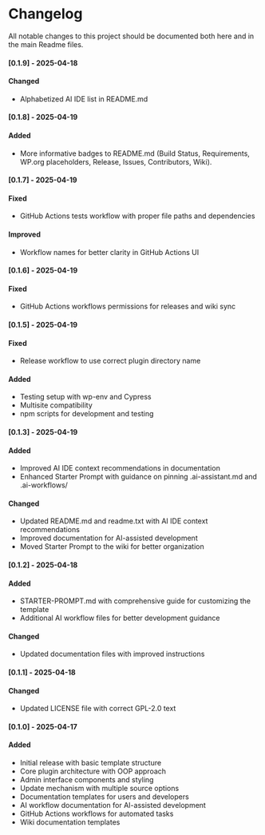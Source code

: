 # Changelog

All notable changes to this project should be documented both here and in the main Readme files.

#### [0.1.9] - 2025-04-18
#### Changed
- Alphabetized AI IDE list in README.md

#### [0.1.8] - 2025-04-19
#### Added
- More informative badges to README.md (Build Status, Requirements, WP.org placeholders, Release, Issues, Contributors, Wiki).

#### [0.1.7] - 2025-04-19
#### Fixed
- GitHub Actions tests workflow with proper file paths and dependencies

#### Improved
- Workflow names for better clarity in GitHub Actions UI

#### [0.1.6] - 2025-04-19
#### Fixed
- GitHub Actions workflows permissions for releases and wiki sync

#### [0.1.5] - 2025-04-19
#### Fixed
- Release workflow to use correct plugin directory name

#### Added
- Testing setup with wp-env and Cypress
- Multisite compatibility
- npm scripts for development and testing

#### [0.1.3] - 2025-04-19
#### Added
- Improved AI IDE context recommendations in documentation
- Enhanced Starter Prompt with guidance on pinning .ai-assistant.md and .ai-workflows/

#### Changed
- Updated README.md and readme.txt with AI IDE context recommendations
- Improved documentation for AI-assisted development
- Moved Starter Prompt to the wiki for better organization

#### [0.1.2] - 2025-04-18
#### Added
- STARTER-PROMPT.md with comprehensive guide for customizing the template
- Additional AI workflow files for better development guidance

#### Changed
- Updated documentation files with improved instructions

#### [0.1.1] - 2025-04-18
#### Changed
- Updated LICENSE file with correct GPL-2.0 text

#### [0.1.0] - 2025-04-17
#### Added
- Initial release with basic template structure
- Core plugin architecture with OOP approach
- Admin interface components and styling
- Update mechanism with multiple source options
- Documentation templates for users and developers
- AI workflow documentation for AI-assisted development
- GitHub Actions workflows for automated tasks
- Wiki documentation templates
